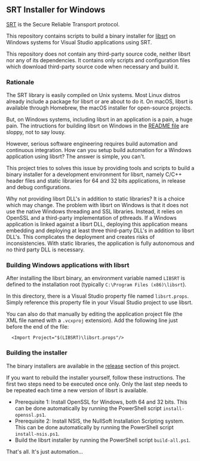 ## SRT Installer for Windows

[SRT](https://www.srtalliance.org/) is the Secure Reliable Transport protocol.

This repository contains scripts to build a binary installer for
[libsrt](https://github.com/Haivision/srt/) on Windows systems for
Visual Studio applications using SRT.

This repository does not contain any third-party source code, neither libsrt
nor any of its dependencies. It contains only scripts and configuration files
which download third-party source code when necessary and build it.

### Rationale

The SRT library is easily compiled on Unix systems. Most Linux distros already
include a package for libsrt or are about to do it. On macOS, libsrt is available
through Homebrew, the macOS installer for open-source projects.

But, on Windows systems, including libsrt in an application is a pain, a huge pain.
The intructions for building libsrt on Windows in the
[README file](https://github.com/Haivision/srt/blob/master/README.md)
are sloppy, not to say lousy.

However, serious software engineering requires build automation and continuous
integration. How can you setup build automation for a Windows application using
libsrt? The answer is simple, you can't.

This project tries to solves this issue by providing tools and scripts to build
a binary installer for a development environment for libsrt, namely C/C++ header
files and static libraries for 64 and 32 bits applications, in release and debug
configurations.

Why not providing libsrt DLL's in addition to static libraries? It is a choice which
may change. The problem with libsrt on Windows is that it does not use the native
Windows threading and SSL libraries. Instead, it relies on OpenSSL and a
third-party implementation of pthreads. If a Windows application is linked
against a libsrt DLL, deploying this application means embedding and deploying
at least three third-party DLL's in addition to libsrt DLL's. This complicates
the deployment and creates risks of inconsistencies. With static libraries, the
application is fully autonomous and no third party DLL is necessary.

### Building Windows applications with libsrt

After installing the libsrt binary, an environment variable named `LIBSRT` is
defined to the installation root (typically `C:\Program Files (x86)\libsrt`).

In this directory, there is a Visual Studio property file named `libsrt.props`.
Simply reference this property file in your Visual Studio project to use libsrt.

You can also do that manually by editing the application project file (the XML
file named with a `.vcxproj` extension). Add the following line just before
the end of the file:

~~~
  <Import Project="$(LIBSRT)\libsrt.props"/>
~~~

### Building the installer

The binary installers are available in the
[release](https://github.com/tsduck/srt-win-installer/releases)
section of this project.

If you want to rebuild the installer yourself, follow these instructions.
The first two steps need to be executed once only. Only the last step needs
to be repeated each time a new version of libsrt is available.

- Prerequisite 1: Install OpenSSL for Windows, both 64 and 32 bits.
  This can be done automatically by running the PowerShell script `install-openssl.ps1`.
- Prerequisite 2: Install NSIS, the NullSoft Installation Scripting system.
  This can be done automatically by running the PowerShell script `install-nsis.ps1`.
- Build the libsrt installer by running the PowerShell script `build-all.ps1`.

That's all. It's just automation...

